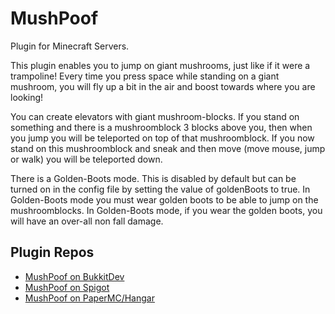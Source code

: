 MushPoof
========

Plugin for Minecraft Servers.

This plugin enables you to jump on giant mushrooms, just like if it were a trampoline! Every time you press space while standing on a giant mushroom, you will fly up a bit in the air and boost towards where you are looking!

You can create elevators with giant mushroom-blocks. If you stand on something and there is a mushroomblock 3 blocks above you, then when you jump you will be teleported on top of that mushroomblock. If you now stand on this mushroomblock and sneak and then move (move mouse, jump or walk) you will be teleported down.

There is a Golden-Boots mode. This is disabled by default but can be turned on in the config file by setting the value of goldenBoots to true. In Golden-Boots mode you must wear golden boots to be able to jump on the mushroomblocks. In Golden-Boots mode, if you wear the golden boots, you will have an over-all non fall damage.

## Plugin Repos

- [MushPoof on BukkitDev](http://dev.bukkit.org/bukkit-plugins/mushpoof/)
- [MushPoof on Spigot](https://www.spigotmc.org/resources/mushpoof.14679/)
- [MushPoof on PaperMC/Hangar](https://hangar.papermc.io/enjikaka/MushPoof)
